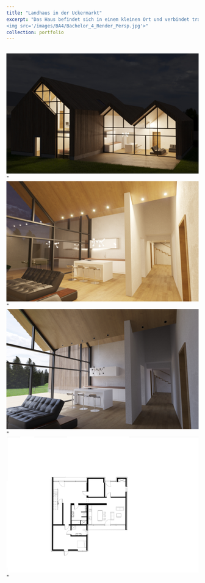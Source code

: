 ```yaml
---
title: "Landhaus in der Uckermarkt"
excerpt: "Das Haus befindet sich in einem kleinen Ort und verbindet traditionelle Bauweise mit modernen Elementen. Es ist ein Satteldachhaus mit Terrassenanbau und zwei Satteldächern. Die Fassade zur Landschaft ist verglast, um Offenheit zu schaffen. Die Konstruktion besteht aus traditionellem Mauerwerk mit Holzverkleidung und Brettsperrholz-Dach. Eine Betonbodenplatte bildet das Fundament. Das Innere des Hauses ist hell und einfach gestaltet, bietet aber komfortablen Bewegungsraum. Eine Durchfahrt hinter dem Haus ermöglicht Parken. Insgesamt verbindet das Design ländliche Tradition mit modernem Charakter.<br/>
<img src='/images/BA4/Bachelor_4_Render_Persp.jpg'>"
collection: portfolio
---
```


<br/>
<img src='/images/BA4/Fertig 3 Nachts.jpg'>"
<br/>
<img src='/images/BA4/Fertig 1 Nacht.jpg'>"
<br/>
<img src='/images/BA4/Fertig 1.jpg'>"
<br/>
<img src='/images/BA4/Grundr-1.jpg'>"
